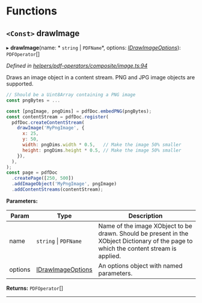 

# Functions

<a id="drawimage"></a>

## `<Const>` drawImage

▸ **drawImage**(name: * `string` &#124; `PDFName`*, options: *[IDrawImageOptions](../interfaces/_helpers_pdf_operators_composite_image_.idrawimageoptions.md)*): `PDFOperator`[]

*Defined in [helpers/pdf-operators/composite/image.ts:94](https://github.com/Hopding/pdf-lib/blob/dd3a0e3/src/helpers/pdf-operators/composite/image.ts#L94)*

Draws an image object in a content stream. PNG and JPG image objects are supported.

```javascript
// Should be a Uint8Array containing a PNG image
const pngBytes = ...

const [pngImage, pngDims] = pdfDoc.embedPNG(pngBytes);
const contentStream = pdfDoc.register(
  pdfDoc.createContentStream(
    drawImage('MyPngImage', {
      x: 25,
      y: 50,
      width: pngDims.width * 0.5,   // Make the image 50% smaller
      height: pngDims.height * 0.5, // Make the image 50% smaller
    }),
  ),
);
const page = pdfDoc
  .createPage([250, 500])
  .addImageObject('MyPngImage', pngImage)
  .addContentStreams(contentStream);
```

**Parameters:**

| Param | Type | Description |
| ------ | ------ | ------ |
| name |  `string` &#124; `PDFName`|  Name of the image XObject to be drawn. Should be present in the XObject Dictionary of the page to which the content stream is applied. |
| options | [IDrawImageOptions](../interfaces/_helpers_pdf_operators_composite_image_.idrawimageoptions.md) |  An options object with named parameters. |

**Returns:** `PDFOperator`[]

___


